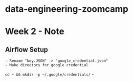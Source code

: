 # data-engineering-zoomcamp

# Week 2 - Note


## Airflow Setup
    - Rename "key.JSON" -> "google_credential.json"
    - Make directory for google credential
`cd ~ && mkdir -p ~/.google/credentials/`
    - 
